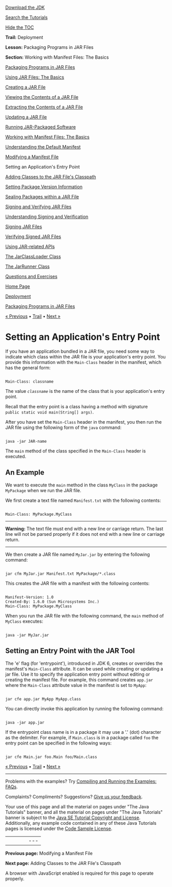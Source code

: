 [Download
the JDK](http://java.sun.com/javase/6/download.jsp)
  
[Search the
Tutorials](../../search.html)
  
[Hide the TOC](javascript:toggleLeft())

**Trail:** Deployment
  
**Lesson:** Packaging Programs in JAR Files
  
**Section:** Working with Manifest Files: The Basics

[Packaging Programs in JAR Files](index.html)

[Using JAR Files: The Basics](basicsindex.html)

[Creating a JAR File](build.html)

[Viewing the Contents of a JAR File](view.html)

[Extracting the Contents of a JAR File](unpack.html)

[Updating a JAR File](update.html)

[Running JAR-Packaged Software](run.html)

[Working with Manifest Files: The Basics](manifestindex.html)

[Understanding the Default Manifest](defman.html)

[Modifying a Manifest File](modman.html)

Setting an Application's Entry Point

[Adding Classes to the JAR File's Classpath](downman.html)

[Setting Package Version Information](packageman.html)

[Sealing Packages within a JAR File](sealman.html)

[Signing and Verifying JAR Files](signindex.html)

[Understanding Signing and Verification](intro.html)

[Signing JAR Files](signing.html)

[Verifying Signed JAR Files](verify.html)

[Using JAR-related APIs](apiindex.html)

[The JarClassLoader Class](jarclassloader.html)

[The JarRunner Class](jarrunner.html)

[Questions and Exercises](QandE/questions.html)

[Home Page](../../index.html)
>
[Deployment](../index.html)
>
[Packaging Programs in JAR Files](index.html)

[« Previous](modman.html) • [Trail](../TOC.html) • [Next »](downman.html)

# Setting an Application's Entry Point

If you have an application bundled in a JAR file, you need some
way to indicate which class within the JAR file is your application's
entry point. You provide this information with the `Main-Class`
header in the manifest, which has the general form:

```

Main-Class: classname

```

The value *`classname`* is the name of the class that
is your application's entry point.

Recall that the entry point is a class having a method with
signature `public static void main(String[] args)`.

After you have set the `Main-Class` header in the manifest,
you then run the JAR file using the following form of the `java`
command:

```

java -jar JAR-name

```

The `main` method of the class specified in the
`Main-Class` header is executed.

## An Example

We want to execute the `main` method in the class
`MyClass` in the package `MyPackage`
when we run the JAR file.

We first create a text file named `Manifest.txt`
with the following contents:

```

Main-Class: MyPackage.MyClass

```

---

**Warning:** The text file must end with a new line or carriage return.
The last line will not be parsed properly if it does not
end with a new line or carriage return.

---

We then create a JAR file named `MyJar.jar` by entering
the following command:

```

jar cfm MyJar.jar Manifest.txt MyPackage/*.class

```

This creates the JAR file with a manifest with the following contents:

```

Manifest-Version: 1.0
Created-By: 1.6.0 (Sun Microsystems Inc.)
Main-Class: MyPackage.MyClass

```

When you run the JAR file with the following command, the `main`
method of `MyClass` executes:

```

java -jar MyJar.jar

```

## Setting an Entry Point with the JAR Tool

The 'e' flag (for 'entrypoint'), introduced in JDK 6,
creates or overrides the manifest's `Main-Class` attribute.
It can be used while creating or updating a jar file.
Use it to specify the application entry point without editing or
creating the manifest file.
For example, this command creates `app.jar` where the
`Main-Class` attribute value in the manifest is set to
`MyApp`:

```

jar cfe app.jar MyApp MyApp.class

```

You can directly invoke this application by running the following command:

```

java -jar app.jar
```

If the entrypoint class name is in a package it may use a '.' (dot)
character as the delimiter.
For example, if `Main.class` is in a package called
`foo` the entry point can be specified in the following ways:

```

jar cfe Main.jar foo.Main foo/Main.class
```

[« Previous](modman.html)
•
[Trail](../TOC.html)
•
[Next »](downman.html)

---

Problems with the examples? Try [Compiling and Running
the Examples: FAQs](../../information/run-examples.html).
  
Complaints? Compliments? Suggestions? [Give
us your feedback](http://download.oracle.com/javase/feedback.html).

Your use of this page and all the material on pages under "The Java Tutorials" banner,
and all the material on pages under "The Java Tutorials" banner is subject to the [Java SE Tutorial Copyright
and License](../../information/license.html).
Additionally, any example code contained in any of these Java
Tutorials pages is licensed under the
[Code
Sample License](http://developers.sun.com/license/berkeley_license.html).

|  |  |  |  |  |
| --- | --- | --- | --- | --- |
| |  |  | | --- | --- | | duke image | Oracle logo | | [About Oracle](http://www.oracle.com/us/corporate/index.html) | [Oracle Technology Network](http://www.oracle.com/technology/index.html) | [Terms of Service](https://www.samplecode.oracle.com/servlets/CompulsoryClickThrough?type=TermsOfService) | Copyright © 1995, 2011 Oracle and/or its affiliates. All rights reserved. |

**Previous page:** Modifying a Manifest File
  
**Next page:** Adding Classes to the JAR File's Classpath




A browser with JavaScript enabled is required for this page to operate properly.